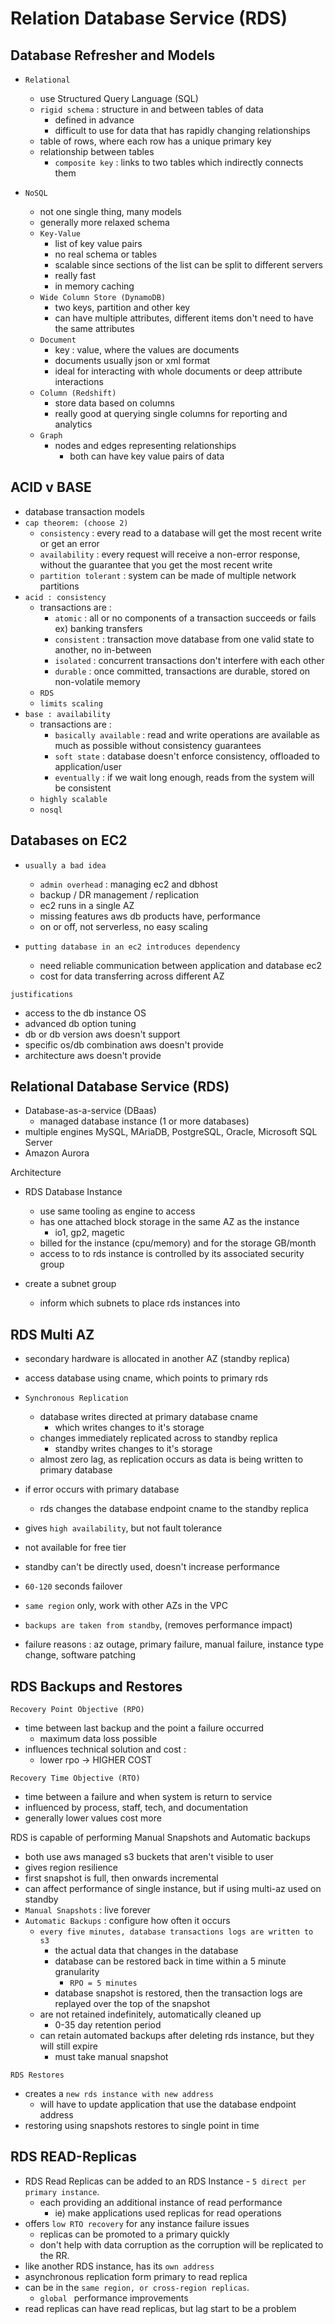 # Relation Database Service (RDS)

## Database Refresher and  Models

- `Relational`
  - use Structured Query Language (SQL)
  - `rigid schema` : structure in and between tables of data
    - defined in advance
    - difficult to use for data that has rapidly changing relationships
  - table of rows, where each row has a unique primary key
  - relationship between tables
    - `composite key` : links to two tables which indirectly connects them



- `NoSQL`
  - not one single thing, many models
  - generally more relaxed schema
  - `Key-Value`
    - list of key value pairs
    - no real schema or tables
    - scalable since sections of the list can be split to different servers
    - really fast
    - in memory caching
  - `Wide Column Store (DynamoDB)`
    - two keys, partition and other key
    - can have multiple attributes, different items don't need to have the same attributes
  - `Document`
    - key : value, where the values are documents
    - documents usually json or xml format
    - ideal for interacting with whole documents or deep attribute interactions
  - `Column (Redshift)`
    - store data based on columns
    - really good at querying single columns for reporting and analytics
  - `Graph`
    - nodes and edges representing relationships
      - both can have key value pairs of data

## ACID v BASE

- database transaction models
- `cap theorem: (choose 2)`
  - `consistency` : every read to a database will get the most recent write or get an error
  - `availability` : every request will receive a non-error response, without the guarantee that you get the most recent write
  - `partition tolerant` : system can be made of multiple network partitions
- `acid : consistency`
  - transactions are : 
    - `atomic` : all or no components of a transaction succeeds or fails ex) banking transfers
    - `consistent` : transaction move database from one valid state to another, no in-between
    - `isolated` : concurrent transactions don't interfere with each other
    - `durable` : once committed, transactions are durable, stored on non-volatile memory
  - `RDS`
  - `limits scaling`
- `base : availability`
  - transactions are : 
    - `basically available` : read and write operations are available as much as possible without consistency guarantees
    - `soft state` : database doesn't enforce consistency, offloaded to application/user
    - `eventually` : if we wait long enough, reads from the system will be consistent
  - `highly scalable`
  - `nosql`

## Databases on EC2

- `usually a bad idea`
  - `admin overhead` : managing ec2 and dbhost
  - backup / DR management / replication
  - ec2 runs in a single AZ
  - missing features aws db products have, performance
  - on or off, not serverless, no easy scaling

- `putting database in an ec2 introduces dependency`
  - need reliable communication between application and database ec2
  - cost for data transferring across different AZ

`justifications`
- access to the db instance OS
- advanced db option tuning
- db or db version aws doesn't support
- specific os/db combination aws doesn't provide
- architecture aws doesn't provide

## Relational Database Service (RDS)

- Database-as-a-service (DBaas)
  - managed database instance (1 or more databases)
- multiple engines MySQL, MAriaDB, PostgreSQL, Oracle, Microsoft SQL Server
- Amazon Aurora

Architecture
- RDS Database Instance
  - use same tooling as engine to access
  - has one attached block storage in the same AZ as the instance
    - io1, gp2, magetic
  - billed for the instance (cpu/memory) and for the storage GB/month
  - access to to rds instance is controlled by its associated security group

- create a subnet group
  - inform which subnets to place rds instances into

## RDS Multi AZ

- secondary hardware is allocated in another AZ (standby replica)
- access database using cname, which points to primary rds
- `Synchronous Replication`
  - database writes directed at primary database cname
    - which writes changes to it's storage
  - changes immediately replicated across to standby replica
    - standby writes changes to it's storage
  - almost zero lag, as replication occurs as data is being written to primary database
- if error occurs with primary database
  - rds changes the database endpoint cname to the standby replica

- gives `high availability`, but not fault tolerance
- not available for free tier
- standby can't be directly used, doesn't increase performance
- `60-120` seconds failover
- `same region` only, work with other AZs in the VPC
- `backups are taken from standby`, (removes performance impact)
- failure reasons : az outage, primary failure, manual failure, instance type change, software patching

## RDS Backups and Restores


`Recovery Point Objective (RPO)`
- time between last backup and the point a failure occurred
  - maximum data loss possible
- influences technical solution and cost : 
  - lower rpo -> HIGHER COST

`Recovery Time Objective (RTO)`
- time between a failure and when system is return to service
- influenced by process, staff, tech, and documentation
- generally lower values cost more

RDS is capable of performing Manual Snapshots and Automatic backups
- both use aws managed s3 buckets that aren't visible to user
- gives region resilience
- first snapshot is full, then onwards incremental
- can affect performance of single instance, but if using multi-az used on standby
- `Manual Snapshots` : live forever
- `Automatic Backups` : configure how often it occurs
  - `every five minutes, database transactions logs are written to s3`
    - the actual data that changes in the database
    - database can be restored back in time within a 5 minute granularity
      - `RPO = 5 minutes`
    - database snapshot is restored, then the transaction logs are replayed over the top of the snapshot
  - are not retained indefinitely, automatically cleaned up
    - 0-35 day retention period
  - can retain automated backups after deleting rds instance, but they will still expire
    - must take manual snapshot

`RDS Restores`
- creates a `new rds instance with new address`
  - will have to update application that use the database endpoint address
- restoring using snapshots restores to single point in time

## RDS READ-Replicas

- RDS Read Replicas can be added to an RDS Instance - `5 direct per primary instance`.
  - each providing an additional instance of read performance
    - ie) make applications used replicas for read operations
- offers `low RTO recovery` for any instance failure issues
  - replicas can be promoted to a primary quickly
  - don't help with data corruption as the corruption will be replicated to the RR.
- like another RDS instance, has its `own address`
- asynchronous replication form primary to read replica
- can be in the `same region, or cross-region replicas`.
  - `global ` performance improvements
- read replicas can have read replicas, but lag start to be a problem
